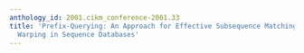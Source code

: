 ```yaml
---
anthology_id: 2001.cikm_conference-2001.33
title: 'Prefix-Querying: An Approach for Effective Subsequence Matching Under Time
  Warping in Sequence Databases'
---
```

